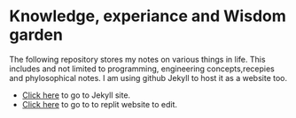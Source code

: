 # Knowledge, experiance and Wisdom garden
The following repository stores my notes on various things in life. This includes and
not limited to programming, engineering concepts,recepies and phylosophical notes. I am using
github Jekyll to host it as a website too.
- [Click here](https://vjatla.github.io/kewg-jekyll/kewg.html) to go to Jekyll site.
- [Click here](https://replit.com/@vjatla/kewg-jekyll#README.md) to go to to replit website to edit.
